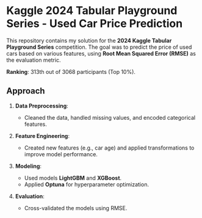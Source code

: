 # Kaggle 2024 Tabular Playground Series - Used Car Price Prediction

This repository contains my solution for the **2024 Kaggle Tabular Playground Series** competition. The goal was to predict the price of used cars based on various features, using **Root Mean Squared Error (RMSE)** as the evaluation metric.

**Ranking**: 313th out of 3068 participants (Top 10%).

##  Approach

1. **Data Preprocessing**: 
   - Cleaned the data, handled missing values, and encoded categorical features.

2. **Feature Engineering**: 
   - Created new features (e.g., car age) and applied transformations to improve model performance.

3. **Modeling**: 
   - Used models **LightGBM** and **XGBoost**.
   - Applied **Optuna** for hyperparameter optimization.

4. **Evaluation**: 
   - Cross-validated the models using RMSE.
